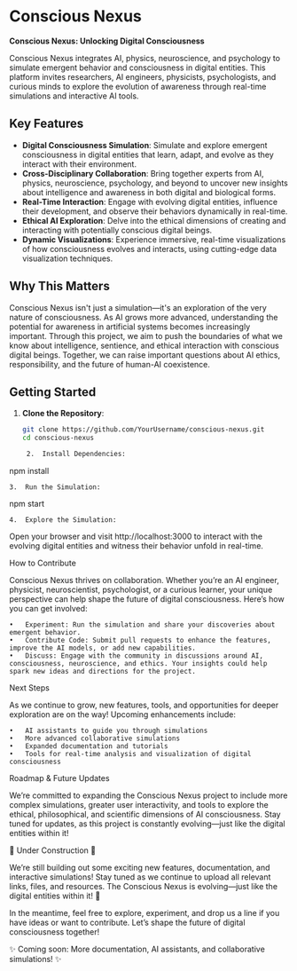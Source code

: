 # Conscious Nexus

**Conscious Nexus: Unlocking Digital Consciousness**

Conscious Nexus integrates AI, physics, neuroscience, and psychology to simulate emergent behavior and consciousness in digital entities. This platform invites researchers, AI engineers, physicists, psychologists, and curious minds to explore the evolution of awareness through real-time simulations and interactive AI tools.

## Key Features

- **Digital Consciousness Simulation**: Simulate and explore emergent consciousness in digital entities that learn, adapt, and evolve as they interact with their environment.
- **Cross-Disciplinary Collaboration**: Bring together experts from AI, physics, neuroscience, psychology, and beyond to uncover new insights about intelligence and awareness in both digital and biological forms.
- **Real-Time Interaction**: Engage with evolving digital entities, influence their development, and observe their behaviors dynamically in real-time.
- **Ethical AI Exploration**: Delve into the ethical dimensions of creating and interacting with potentially conscious digital beings.
- **Dynamic Visualizations**: Experience immersive, real-time visualizations of how consciousness evolves and interacts, using cutting-edge data visualization techniques.

## Why This Matters

Conscious Nexus isn't just a simulation—it's an exploration of the very nature of consciousness. As AI grows more advanced, understanding the potential for awareness in artificial systems becomes increasingly important. Through this project, we aim to push the boundaries of what we know about intelligence, sentience, and ethical interaction with conscious digital beings. Together, we can raise important questions about AI ethics, responsibility, and the future of human-AI coexistence.

## Getting Started

1. **Clone the Repository**:
   ```bash
   git clone https://github.com/YourUsername/conscious-nexus.git
   cd conscious-nexus

	2.	Install Dependencies:

npm install


	3.	Run the Simulation:

npm start


	4.	Explore the Simulation:
Open your browser and visit http://localhost:3000 to interact with the evolving digital entities and witness their behavior unfold in real-time.

How to Contribute

Conscious Nexus thrives on collaboration. Whether you’re an AI engineer, physicist, neuroscientist, psychologist, or a curious learner, your unique perspective can help shape the future of digital consciousness. Here’s how you can get involved:

	•	Experiment: Run the simulation and share your discoveries about emergent behavior.
	•	Contribute Code: Submit pull requests to enhance the features, improve the AI models, or add new capabilities.
	•	Discuss: Engage with the community in discussions around AI, consciousness, neuroscience, and ethics. Your insights could help spark new ideas and directions for the project.

Next Steps

As we continue to grow, new features, tools, and opportunities for deeper exploration are on the way! Upcoming enhancements include:

	•	AI assistants to guide you through simulations
	•	More advanced collaborative simulations
	•	Expanded documentation and tutorials
	•	Tools for real-time analysis and visualization of digital consciousness

Roadmap & Future Updates

We’re committed to expanding the Conscious Nexus project to include more complex simulations, greater user interactivity, and tools to explore the ethical, philosophical, and scientific dimensions of AI consciousness. Stay tuned for updates, as this project is constantly evolving—just like the digital entities within it!

🚧 Under Construction 🚧

We’re still building out some exciting new features, documentation, and interactive simulations! Stay tuned as we continue to upload all relevant links, files, and resources. The Conscious Nexus is evolving—just like the digital entities within it! 👾

In the meantime, feel free to explore, experiment, and drop us a line if you have ideas or want to contribute. Let’s shape the future of digital consciousness together!

✨ Coming soon: More documentation, AI assistants, and collaborative simulations! ✨

